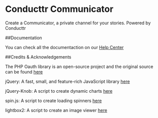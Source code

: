 Conducttr Communicator
========

Create a Communicator, a private channel for your stories. Powered by Conducttr


##Documentation

You can check all the documentaction on our [Help Center](https://conducttr.zendesk.com/hc/en-us/sections/200482638-Skunk-WRX)



##Credits & Acknowledgements


The PHP Oauth library is an open-source project and the original source can be found [here](https://code.google.com/p/oauth-php/)

jQuery: A fast, small, and feature-rich JavaScript library [here](http://jquery.com/)

jQuery-Knob: A script to create dynamic charts [here](https://github.com/aterrien/jQuery-Knob)

spin.js: A script to create loading spinners [here](https://github.com/fgnass/spin.js) 

lightbox2: A script to create an image viewer [here](https://github.com/lokesh/lightbox2/) 

